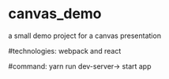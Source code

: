 # canvas_demo
a small demo project for a canvas presentation

#technologies: 
webpack and react

#command: 
yarn run dev-server-> start app

